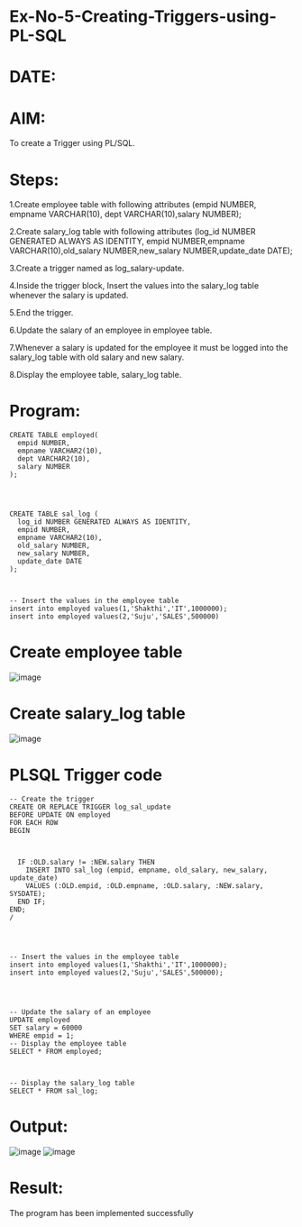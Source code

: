 # Ex-No-5-Creating-Triggers-using-PL-SQL
# DATE:


# AIM: 
To create a Trigger using PL/SQL.

# Steps:

1.Create employee table with following attributes (empid NUMBER, empname VARCHAR(10), dept VARCHAR(10),salary NUMBER);

2.Create salary_log table with following attributes (log_id NUMBER GENERATED ALWAYS AS IDENTITY, empid NUMBER,empname VARCHAR(10),old_salary NUMBER,new_salary NUMBER,update_date DATE);

3.Create a trigger named as log_salary-update.

4.Inside the trigger block, Insert the values into the salary_log table whenever the salary is updated.

5.End the trigger.

6.Update the salary of an employee in employee table.

7.Whenever a salary is updated for the employee it must be logged into the salary_log table with old salary and new salary.

8.Display the employee table, salary_log table.

# Program:
```
CREATE TABLE employed(
  empid NUMBER,
  empname VARCHAR2(10),
  dept VARCHAR2(10),
  salary NUMBER
);




CREATE TABLE sal_log (
  log_id NUMBER GENERATED ALWAYS AS IDENTITY,
  empid NUMBER,
  empname VARCHAR2(10),
  old_salary NUMBER,
  new_salary NUMBER,
  update_date DATE
);



-- Insert the values in the employee table
insert into employed values(1,'Shakthi','IT',1000000);
insert into employed values(2,'Suju','SALES',500000)
```
# Create employee table
![image](https://github.com/laxman2054/Ex-No-5-Creating-Triggers-using-PL-SQL/assets/118680826/0c47bc64-3020-46d2-b11b-1cc3c48482b2)

# Create salary_log table
![image](https://github.com/laxman2054/Ex-No-5-Creating-Triggers-using-PL-SQL/assets/118680826/6552726a-51e3-42b0-ae79-72095eb8160a)

# PLSQL Trigger code
```
-- Create the trigger
CREATE OR REPLACE TRIGGER log_sal_update
BEFORE UPDATE ON employed
FOR EACH ROW
BEGIN



  IF :OLD.salary != :NEW.salary THEN
    INSERT INTO sal_log (empid, empname, old_salary, new_salary, update_date)
    VALUES (:OLD.empid, :OLD.empname, :OLD.salary, :NEW.salary, SYSDATE);
  END IF;
END;
/




-- Insert the values in the employee table
insert into employed values(1,'Shakthi','IT',1000000);
insert into employed values(2,'Suju','SALES',500000);




-- Update the salary of an employee
UPDATE employed
SET salary = 60000
WHERE empid = 1;
-- Display the employee table
SELECT * FROM employed;



-- Display the salary_log table
SELECT * FROM sal_log;

```
# Output:
![image](https://github.com/laxman2054/Ex-No-5-Creating-Triggers-using-PL-SQL/assets/118680826/98f0d2c2-8fa1-4335-be1d-ac19e9bd6c99)
![image](https://github.com/laxman2054/Ex-No-5-Creating-Triggers-using-PL-SQL/assets/118680826/928fdbc3-93ff-4100-8939-7a77c764977a)

# Result:
The program has been implemented successfully
